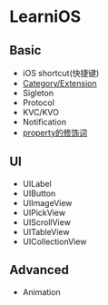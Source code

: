 # LearniOS



## Basic

* iOS shortcut(快捷键)
* [Category/Extension](https://github.com/fengzhihao123/LearniOS/blob/master/Basic/Category:Extension.md)
* Sigleton
* Protocol
* KVC/KVO
* Notification
* [property的修饰词](https://github.com/fengzhihao123/LearniOS/blob/master/Basic/property修饰词.md)

## UI
* UILabel
* UIButton
* UIImageView
* UIPickView
* UIScrollView
* UITableView
* UICollectionView

## Advanced
* Animation
